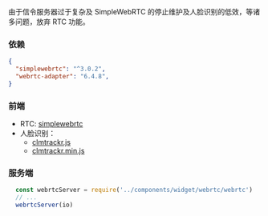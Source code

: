 
由于信令服务器过于复杂及 SimpleWebRTC 的停止维护及人脸识别的低效，等诸多问题，放弃 RTC 功能。

### 依赖
```json
{
  "simplewebrtc": "^3.0.2",
  "webrtc-adapter": "6.4.8",
}
```

### 前端
- RTC: [simplewebrtc](https://github.com/simplewebrtc/SimpleWebRTC)
- 人脸识别：
  + [clmtrackr.js](https://github.com/auduno/clmtrackr) 
  + [clmtrackr.min.js](https://raw.githubusercontent.com/auduno/clmtrackr/dev/build/clmtrackr.min.js)

### 服务端
```javascript
  const webrtcServer = require('../components/widget/webrtc/webrtc')
  // ...
  webrtcServer(io)
```
